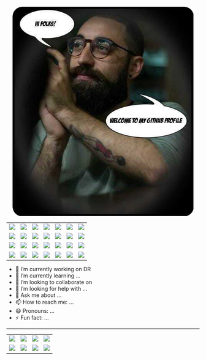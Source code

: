 <p align="center">
  <img src="./assets/me.png">
  
  <table>
<tbody>
<tr>
<td><img src="https://img.shields.io/badge/TypeScript-007ACC?style=for-the-badge&logo=typescript&logoColor=white"></div></td>
<td><img src="https://img.shields.io/badge/JavaScript-F7DF1E?style=for-the-badge&logo=javascript&logoColor=black"></td>
<td><img src="https://img.shields.io/badge/Node.js-43853D?style=for-the-badge&logo=node.js&logoColor=white"></td>
<td><img src="https://img.shields.io/badge/React-20232A?style=for-the-badge&logo=react&logoColor=61DAFB"></td>
<td><img src="https://img.shields.io/badge/Angular-DD0031?style=for-the-badge&logo=angular&logoColor=white"></td>
<td><img src="https://img.shields.io/badge/Tailwind_CSS-38B2AC?style=for-the-badge&logo=tailwind-css&logoColor=white"></td>
<td><img src="https://img.shields.io/badge/Material--UI-0081CB?style=for-the-badge&logo=material-ui&logoColor=white"></td>
</tr>
<tr>
<td><img src="https://img.shields.io/badge/Amazon_AWS-232F3E?style=for-the-badge&logo=amazon-aws&logoColor=white"></td>
<td><img src="https://img.shields.io/badge/Heroku-430098?style=for-the-badge&logo=heroku&logoColor=white"></td>
<td><img src="https://img.shields.io/badge/Docker-2CA5E0?style=for-the-badge&logo=docker&logoColor=white"></td>
<td><img src="https://img.shields.io/badge/Git-F05032?style=for-the-badge&logo=git&logoColor=white"></td>
<td><img src="https://img.shields.io/badge/Visual_Studio_Code-0078D4?style=for-the-badge&logo=visual%20studio%20code&logoColor=white"></td>
<td><img src="https://img.shields.io/badge/next.js-000000?style=for-the-badge&logo=next.js&logoColor=white"></td>
<td><img src="https://img.shields.io/badge/MySQL-00000F?style=for-the-badge&logo=mysql&logoColor=white"></td>
</tr>
<tr>
<td><img src="https://img.shields.io/badge/PostgreSQL-316192?style=for-the-badge&logo=postgresql&logoColor=white"></td>
<td><img src="https://img.shields.io/badge/Arch_Linux-1793D1?style=for-the-badge&logo=arch-linux&logoColor=white"></td>
<td><img src="https://img.shields.io/badge/Linux-FCC624?style=for-the-badge&logo=linux&logoColor=black"></td>
<td><img src="https://img.shields.io/badge/Shell_Script-121011?style=for-the-badge&logo=gnu-bash&logoColor=white"></td>
<td><img src="https://img.shields.io/badge/CSS-239120?&style=for-the-badge&logo=css3&logoColor=white"></td>
<td><img src="https://img.shields.io/badge/Yarn-2C8EBB?style=for-the-badge&logo=yarn&logoColor=white"></td>
<td><img src="https://img.shields.io/badge/npm-CB3837?style=for-the-badge&logo=npm&logoColor=white"></td>
</tr>
<tr>
<td><img src="https://img.shields.io/badge/Express.js-404D59?style=for-the-badge&logo=express&logoColor=white"></td>
<td><img src="https://img.shields.io/badge/Bootstrap-563D7C?style=for-the-badge&logo=bootstrap&logoColor=white"></td>
<td><img src="https://img.shields.io/badge/React_Router-CA4245?style=for-the-badge&logo=react-router&logoColor=white"></td>
<td><img src="https://img.shields.io/badge/Redux-593D88?style=for-the-badge&logo=redux&logoColor=white"></td>
<td><img src="https://img.shields.io/badge/Netlify-00C7B7?style=for-the-badge&logo=netlify&logoColor=white"></td>
<td><img src="https://img.shields.io/badge/strapi-2e7eea?style=for-the-badge&logo=strapi&logoColor=white"></td>
<td><img src="https://img.shields.io/badge/firebase-ffca28?style=for-the-badge&logo=firebase&logoColor=white"></td>
</tr>
</tbody>
</table>
</p>

- 🔭 I’m currently working on DR
- 🌱 I’m currently learning ...
- 👯 I’m looking to collaborate on
- 🤔 I’m looking for help with ...
- 💬 Ask me about ...
- 📫 How to reach me: ...
- 😄 Pronouns: ...
- ⚡ Fun fact: ...
***

<div class="grid-container">
  <div class="two"></div>
  <div class="one"></div>
  <div class="three"></div>
  <div class="four"></div>
  <div class="five"></div>
  <div class="six"></div>
  <div class="seven"></div>
  <div class="eight"></div>
</div>
<table>
<tbody>
<tr>
<td><img src="https://img.shields.io/badge/Telegram-2CA5E0?style=for-the-badge&logo=telegram&logoColor=white"></td>
<td><img src="https://img.shields.io/badge/WhatsApp-25D366?style=for-the-badge&logo=whatsapp&logoColor=white"/></td>
<td><img src="https://img.shields.io/badge/Gmail-D14836?style=for-the-badge&logo=gmail&logoColor=white"></td>
<td><img src="https://img.shields.io/badge/Messenger-00B2FF?style=for-the-badge&logo=messenger&logoColor=white"></td>
</tr>
<tr>
<td><img src="https://img.shields.io/badge/Facebook-1877F2?style=for-the-badge&logo=facebook&logoColor=white"></td>
<td><img src="https://img.shields.io/badge/LinkedIn-0077B5?style=for-the-badge&logo=linkedin&logoColor=white"></td>
<td><img src="https://img.shields.io/badge/Twitter-1DA1F2?style=for-the-badge&logo=twitter&logoColor=white"></td>
<td><img src="https://img.shields.io/badge/Instagram-E4405F?style=for-the-badge&logo=instagram&logoColor=white"></td>
</tr>
</tbody>
</table>


